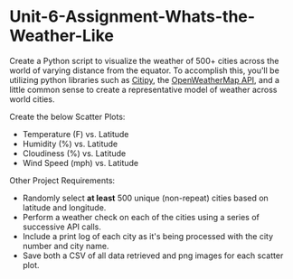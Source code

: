 # Unit-6-Assignment-Whats-the-Weather-Like

Create a Python script to visualize the weather of 500+ cities across the world of varying distance from the equator. To accomplish this, you'll be utilizing python libraries such as [Citipy](https://pypi.python.org/pypi/citipy), the [OpenWeatherMap API](https://openweathermap.org/api), and a little common sense to create a representative model of weather across world cities.


Create the below Scatter Plots:
* Temperature (F) vs. Latitude
* Humidity (%) vs. Latitude
* Cloudiness (%) vs. Latitude
* Wind Speed (mph) vs. Latitude


Other Project Requirements:
* Randomly select **at least** 500 unique (non-repeat) cities based on latitude and longitude.
* Perform a weather check on each of the cities using a series of successive API calls.
* Include a print log of each city as it's being processed with the city number and city name.
* Save both a CSV of all data retrieved and png images for each scatter plot.

